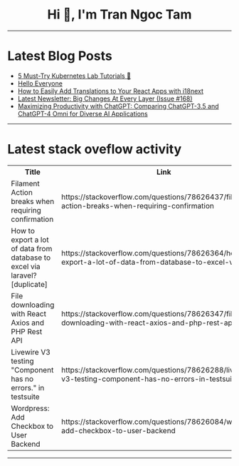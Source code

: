 <h1 align="center">Hi 👋, I'm Tran Ngoc Tam</h1>

---

# Latest Blog Posts 
<!-- BLOG-POST-LIST:START -->
- [5 Must-Try Kubernetes Lab Tutorials 🚀](https://dev.to/labex/5-must-try-kubernetes-lab-tutorials-2j8a)
- [Hello Everyone](https://dev.to/natdcoder/hello-everyone-nhk)
- [How to Easily Add Translations to Your React Apps with i18next](https://dev.to/codeparrot/how-to-easily-add-translations-to-your-react-apps-with-i18next-66h)
- [Latest Newsletter: Big Changes At Every Layer &lpar;Issue #168&rpar;](https://dev.to/mjgs/latest-newsletter-big-changes-at-every-layer-issue-168-3765)
- [Maximizing Productivity with ChatGPT: Comparing ChatGPT-3.5 and ChatGPT-4 Omni for Diverse AI Applications](https://dev.to/apoorvtomar/maximizing-productivity-with-chatgpt-comparing-chatgpt-35-and-chatgpt-4-omni-for-diverse-ai-applications-31le)
<!-- BLOG-POST-LIST:END -->

---

# Latest stack oveflow activity
<table>
  <tr><th>Title</th><th>Link</th></tr>
  <!-- STACKOVERFLOW:START --><tr><td>Filament Action breaks when requiring confirmation</td><td>https://stackoverflow.com/questions/78626437/filament-action-breaks-when-requiring-confirmation</td></tr><tr><td>How to export a lot of data from database to excel via laravel? [duplicate]</td><td>https://stackoverflow.com/questions/78626364/how-to-export-a-lot-of-data-from-database-to-excel-via-laravel</td></tr><tr><td>File downloading with React Axios and PHP Rest API</td><td>https://stackoverflow.com/questions/78626347/file-downloading-with-react-axios-and-php-rest-api</td></tr><tr><td>Livewire V3 testing &quot;Component has no errors.&quot; in testsuite</td><td>https://stackoverflow.com/questions/78626288/livewire-v3-testing-component-has-no-errors-in-testsuite</td></tr><tr><td>Wordpress: Add Checkbox to User Backend</td><td>https://stackoverflow.com/questions/78626084/wordpress-add-checkbox-to-user-backend</td></tr><!-- STACKOVERFLOW:END -->
</table>

---


